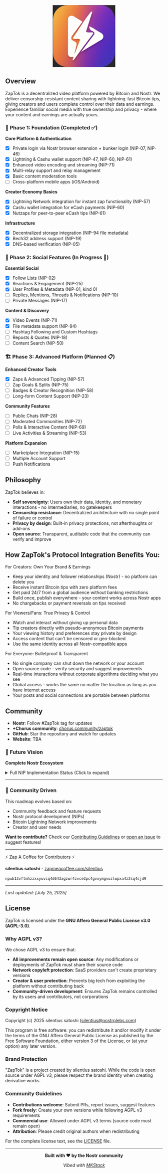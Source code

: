 <div align="center">

<a href="https://chorus.community/group/34550%3A8b12bddc423189c660156eab1ea04e1d44cc6621c550c313686705f704dda895%3Azaptok-mdgpgdbb">
    <img src="./public/images/ZapTok-v2.png" alt="ZapTok Logo" title="ZapTok logo" width="200"/>
</a>

</div>

## Overview

ZapTok is a decentralized video platform powered by Bitcoin and Nostr. We deliver censorship-resistant content sharing with lightning-fast Bitcoin tips, giving creators and users complete control over their data and earnings. Experience familiar social media with true ownership and privacy - where your content and earnings are actually yours.

### 🎯 Phase 1: Foundation (Completed ✅)
**Core Platform & Authentication**
- [x] Private login via Nostr browser extension + bunker login (NIP-07, NIP-46)
- [x] Lightning & Cashu wallet support (NIP-47, NIP-60, NIP-61)
- [x] Enhanced video encoding and streaming (NIP-71)
- [x] Multi-relay support and relay management
- [x] Basic content moderation tools
- [ ] Cross-platform mobile apps (iOS/Android)

**Creator Economy Basics**
- [x] Lightning Network integration for instant zap functionality (NIP-57)
- [x] Cashu wallet integration for eCash payments (NIP-60)
- [x] Nutzaps for peer-to-peer eCash tips (NIP-61)

**Infrastructure**
- [x] Decentralized storage integration (NIP-94 file metadata)
- [x] Bech32 address support (NIP-19)
- [x] DNS-based verification (NIP-05)

### 🌟 Phase 2: Social Features (In Progress 🚧)
**Essential Social**
- [x] Follow Lists (NIP-02)
- [x] Reactions & Engagement (NIP-25)
- [x] User Profiles & Metadata (NIP-01, kind 0)
- [ ] Replies, Mentions, Threads & Notifications (NIP-10)
- [ ] Private Messages (NIP-17)

**Content & Discovery**
- [x] Video Events (NIP-71)
- [x] File metadata support (NIP-94)
- [ ] Hashtag Following and Custom Hashtags
- [ ] Reposts & Quotes (NIP-18)
- [ ] Content Search (NIP-50)

### 🏗️ Phase 3: Advanced Platform (Planned 📋)
**Enhanced Creator Tools**
- [x] Zaps & Advanced Tipping (NIP-57)
- [ ] Zap Goals & Splits (NIP-75)
- [ ] Badges & Creator Recognition (NIP-58)
- [ ] Long-form Content Support (NIP-23)

**Community Features**
- [ ] Public Chats (NIP-28)
- [ ] Moderated Communities (NIP-72)
- [ ] Polls & Interactive Content (NIP-69)
- [ ] Live Activities & Streaming (NIP-53)

**Platform Expansion**
- [ ] Marketplace Integration (NIP-15)
- [ ] Multiple Account Support
- [ ] Push Notifications

## Philosophy

ZapTok believes in:
- **Self sovereignty**: Users own their data, identity, and monetary interactions - no intermediaries, no gatekeepers
- **Censorship resistance**: Decentralized architecture with no single point of failure or control
- **Privacy by design**: Built-in privacy protections, not afterthoughts or add-ons 
- **Open source**: Transparent, auditable code that the community can verify and improve


## How ZapTok's Protocol Integration Benefits You:

For Creators:
Own Your Brand & Earnings

- Keep your identity and follower relationships (Nostr) - no platform can delete you
- Receive instant Bitcoin tips with zero platform fees
- Get paid 24/7 from a global audience without banking restrictions
- Build once, publish everywhere - your content works across Nostr apps
- No chargebacks or payment reversals on tips received
  
For Viewers/Fans:
True Privacy & Control

- Watch and interact without giving up personal data
- Tip creators directly with pseudo-anonymous Bitcoin payments
- Your viewing history and preferences stay private by design
- Access content that can't be censored or geo-blocked
- Use the same identity across all Nostr-compatible apps
  
For Everyone:
Bulletproof & Transparent

- No single company can shut down the network or your account
- Open source code - verify security and suggest improvements
- Real-time interactions without corporate algorithms deciding what you see
- Global access - works the same no matter the location as long as you have internet access 
- Your posts and social connections are portable between platforms


## Community

- **Nostr**: Follow #ZapTok tag for updates
- **+Chorus community**: [chorus.community/zaptok](https://chorus.community/group/34550%3A8b12bddc423189c660156eab1ea04e1d44cc6621c550c313686705f704dda895%3Azaptok-mdgpgdbb)
- **GitHub**: Star the repository and watch for updates
- **Website**: TBA

### 🔮 Future Vision
**Complete Nostr Ecosystem**
<details>
<summary>Full NIP Implementation Status (Click to expand)</summary>

**✅ Fully Implemented**
- NIP-01: Basic protocol flow description
- NIP-02: Contact List and Petnames  
- NIP-05: DNS-based verification
- NIP-07: Browser extension interface
- NIP-19: Bech32-encoded entities
- NIP-25: Reactions
- NIP-46: Nostr Connect
- NIP-47: Wallet Connect (partial)
- NIP-57: Lightning Zaps
- NIP-60: Cashu Wallets
- NIP-61: Nutzaps
- NIP-71: Video Events
- NIP-94: File Metadata

**🚧 Partially Implemented**
- NIP-47: Wallet Connect (core features complete, advanced features pending)

**📋 Planned for Implementation**
- NIP-10: Conventions for `e` and `p` tags (replies/mentions)  
- NIP-17: Private Direct Messages
- NIP-18: Reposts
- NIP-23: Long-form Content
- NIP-28: Public Chat
- NIP-50: Search Capability
- NIP-53: Live Activities
- NIP-58: Badges
- NIP-72: Moderated Communities
- NIP-75: Zap Goals

**Research & Future Consideration**
- NIP-03: OpenTimestamps Attestations
- NIP-15: Nostr Marketplace
- NIP-42: Relay Authentication
- NIP-44: Versioned Encryption
- NIP-96: File Storage Integration

</details>

---

### 🤝 Community Driven
This roadmap evolves based on:
- Community feedback and feature requests
- Nostr protocol development (NIPs)
- Bitcoin Lightning Network improvements
- Creator and user needs

**Want to contribute?** Check our [Contributing Guidelines](CONTRIBUTING.md) or [open an issue](https://github.com/silentius-satoshi/ZapTok/issues) to suggest features!

---
⚡ Zap A Coffee for Contributors ⚡


**silentius satoshi** - [zapmeacoffee.com/silentius](https://zapmeacoffee.com/npub13vftmhzzxxyuvcq4d643agzwr4zvce3pc4gvxymgvuzlwpxa4z2sq4sjd9)

`npub13vftmhzzxxyuvcq4d643agzwr4zvce3pc4gvxymgvuzlwpxa4z2sq4sjd9`


---
*Last updated: [July 25, 2025]*

## License

ZapTok is licensed under the **GNU Affero General Public License v3.0 (AGPL-3.0)**.

### Why AGPL v3?

We chose AGPL v3 to ensure that:
- **All improvements remain open source**: Any modifications or deployments of ZapTok must share their source code
- **Network copyleft protection**: SaaS providers can't create proprietary versions
- **Creator & user protection**: Prevents big tech from exploiting the platform without contributing back
- **Community-driven development**: Ensures ZapTok remains controlled by its users and contributors, not corporations

### Copyright Notice

Copyright (c) 2025 silentius satoshi (silentius@nostrplebs.com)

This program is free software: you can redistribute it and/or modify it under the terms of the GNU Affero General Public License as published by the Free Software Foundation, either version 3 of the License, or (at your option) any later version.

### Brand Protection

"ZapTok" is a project created by silentius satoshi. While the code is open source under AGPL v3, please respect the brand identity when creating derivative works.

### Community Guidelines

- **Contributions welcome**: Submit PRs, report issues, suggest features
- **Fork freely**: Create your own versions while following AGPL v3 requirements  
- **Commercial use**: Allowed under AGPL v3 terms (source code must remain open)
- **Attribution**: Please credit original authors when redistributing

For the complete license text, see the [LICENSE](./LICENSE) file.

---

<div align="center">

**Built with ❤️ by the Nostr community**

*Vibed with [MKStack](https://soapbox.pub/mkstack)*

</div>
